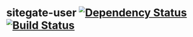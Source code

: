 # sitegate-user [![Dependency Status](https://david-dm.org/zkochan/sitegate-user/status.svg?style=flat)](https://david-dm.org/zkochan/sitegate-user) [![Build Status](http://img.shields.io/travis/zkochan/sitegate-user.svg?style=flat)](https://travis-ci.org/zkochan/sitegate-user)
